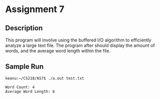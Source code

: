 # Assignment 7

## Description
This program will involve using the buffered I/O algorithm to efficiently analyze a large text file.
The program after should display the amount of words, and the average word length within the file.

## Sample Run
```
keanu:~/CS218/AS7$ ./a.out test.txt

Word Count: 4
Average Word Length: 6
```
